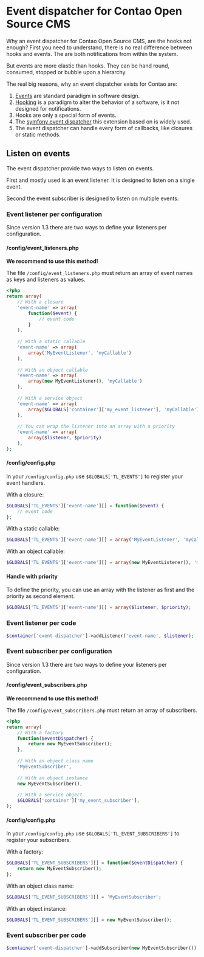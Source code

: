 # Event dispatcher for Contao Open Source CMS

Why an event dispatcher for Contao Open Source CMS, are the hooks not enough?
First you need to understand, there is no real difference between hooks and events.
The are both notifications from within the system.

But events are more elastic than hooks. They can be hand round, consumed, stopped or bubble upon a hierarchy.

The real big reasons, why an event dispatcher exists for Contao are:

1. [Events](http://en.wikipedia.org/wiki/Event_%28computing%29) are standard paradigm in software design.
2. [Hooking](http://en.wikipedia.org/wiki/Hooking) is a paradigm to alter the behavior of a software, is it not designed for notifications.
3. Hooks are only a special form of events.
4. The [symfony event dispatcher](https://github.com/symfony/EventDispatcher) this extension based on is widely used.
5. The event dispatcher can handle every form of callbacks, like closures or static methods.

## Listen on events

The event dispatcher provide two ways to listen on events.

First and mostly used is an event listener. It is designed to listen on a single event.

Second the event subscriber is designed to listen on multiple events.

### Event listener per configuration

Since version 1.3 there are two ways to define your listeners per configuration.

#### /config/event_listeners.php

**We recommend to use this method!**

The file `/config/event_listeners.php` must return an array of event names as keys and listeners as values.

```php
<?php
return array(
    // With a closure
    'event-name' => array(
        function($event) {
            // event code
        }
    ),
    
    // With a static callable
    'event-name' => array(
        array('MyEventListener', 'myCallable')
    ),
    
    // With an object callable
    'event-name' => array(
        array(new MyEventListener(), 'myCallable')
    ),
    
    // With a service object
    'event-name' => array(
        array($GLOBALS['container']['my_event_listener'], 'myCallable')
    ),
    
    // You can wrap the listener into an array with a priority
    'event-name' => array(
        array($listener, $priority)
    ),
);
```

#### /config/config.php

In your `/config/config.php` use `$GLOBALS['TL_EVENTS']` to register your event handlers.

With a closure:
```php
$GLOBALS['TL_EVENTS']['event-name'][] = function($event) {
    // event code
};
```

With a static callable:
```php
$GLOBALS['TL_EVENTS']['event-name'][] = array('MyEventListener', 'myCallable');
```

With an object callable:
```php
$GLOBALS['TL_EVENTS']['event-name'][] = array(new MyEventListener(), 'myCallable');
```

#### Handle with priority

To define the priority, you can use an array with the listener as first and the priority as second element.

```php
$GLOBALS['TL_EVENTS']['event-name'][] = array($listener, $priority);
```

### Event listener per code

```php
$container['event-dispatcher']->addListener('event-name', $listener);
```

### Event subscriber per configuration

Since version 1.3 there are two ways to define your listeners per configuration.

#### /config/event_subscribers.php

**We recommend to use this method!**

The file `/config/event_subscribers.php` must return an array of subscribers.

```php
<?php
return array(
    // With a factory
    function($eventDispatcher) {
        return new MyEventSubscriber();
    },
    
    // With an object class name
    'MyEventSubscriber',
    
    // With an object instance
    new MyEventSubscriber(),
    
    // With a service object
    $GLOBALS['container']['my_event_subscriber'],
);
```

#### /config/config.php

In your `/config/config.php` use `$GLOBALS['TL_EVENT_SUBSCRIBERS']` to register your subscribers.

With a factory:
```php
$GLOBALS['TL_EVENT_SUBSCRIBERS'][] = function($eventDispatcher) {
    return new MyEventSubscriber();
};
```

With an object class name:
```php
$GLOBALS['TL_EVENT_SUBSCRIBERS'][] = 'MyEventSubscriber';
```

With an object instance:
```php
$GLOBALS['TL_EVENT_SUBSCRIBERS'][] = new MyEventSubscriber();
```

### Event subscriber per code

```php
$container['event-dispatcher']->addSubscriber(new MyEventSubscriber());
```
